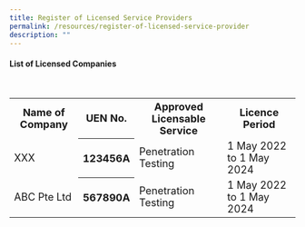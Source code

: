 ```yaml
---
title: Register of Licensed Service Providers
permalink: /resources/register-of-licensed-service-provider
description: ""
---
```

#### List of Licensed Companies
<br>
<table>
<tbody><tr>
	<th><b><font size="4.5">Name of Company</font></b></th>
	<th><b><font size="4.5">UEN No.</font></b></th>
	<th><b><font size="4.5">Approved Licensable Service</font></b></th>
	<th><b><font size="4.5">Licence Period</font></b></th>
</tr>
<tr>
<td><font size="4.5">XXX</font></td>
<th><font size="4.5">123456A</font></th>
<td><font size="4.5">Penetration Testing</font></td>
<td><font size="4.5">1 May 2022 to 1 May 2024</font></td>
</tr>
	<tr>
<td><font size="4.5">ABC Pte Ltd</font></td>
<th><font size="4.5">567890A</font></th>
<td><font size="4.5">Penetration Testing</font></td>
<td><font size="4.5">1 May 2022 to 1 May 2024</font></td>
</tr>